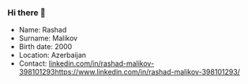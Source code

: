 ### Hi there 👋
- Name: Rashad
- Surname: Malikov
- Birth date: 2000
- Location: Azerbaijan
- Contact: [linkedin.com/in/rashad-malikov-398101293](https://www.linkedin.com/in/rashad-malikov-398101293/)https://www.linkedin.com/in/rashad-malikov-398101293/
